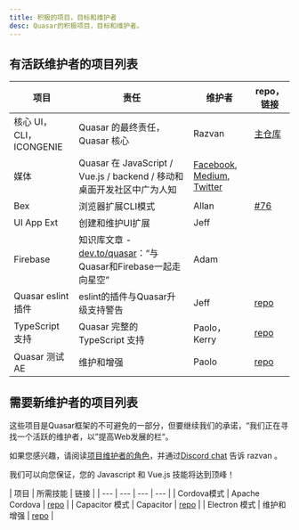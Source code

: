 ```yaml
---
title: 积极的项目，目标和维护者
desc: Quasar的积极项目，目标和维护者。
---
```


## 有活跃维护者的项目列表

| 项目 | 责任  | 维护者 | repo，链接 |
| --- | --- | --- | --- |
| 核心 UI，CLI，ICONGENIE | Quasar 的最终责任，Quasar 核心 | Razvan | [主仓库](https://github.com/quasarframework/quasar) |
| 媒体 | Quasar 在 JavaScript / Vue.js / backend / 移动和桌面开发社区中广为人知 | [Facebook](https://www.facebook.com/quasarframework), [Medium](https://medium.com/quasar-framework),  [Twitter](https：//twitter.com/quasarframework) |
| Bex | 浏览器扩展CLI模式 | Allan | [#76](https://github.com/quasarframework/quasar/issues/76) |
| UI App Ext | 创建和维护UI扩展  | Jeff | |
| Firebase | 知识库文章 -  [dev.to/quasar](https://dev.to/quasar)：“与Quasar和Firebase一起走向星空” | Adam |
| Quasar eslint 插件 | eslint的插件与Quasar升级支持警告 | Jeff | [repo](https://github.com/quasarframework/eslint-plugin-quasar) |
| TypeScript 支持 | Quasar 完整的 TypeScript 支持 | Paolo，Kerry | [repo](https://github.com/quasarframework/app-extension-typescript) |
| Quasar 测试 AE | 维护和增强 | Paolo | [repo](https://github.com/quasarframework/quasar-testing) |

## 需要新维护者的项目列表
这些项目是Quasar框架的不可避免的一部分，但要继续我们的承诺，“我们正在寻找一个活跃的维护者，以”提高Web发展的栏“。

如果您感兴趣，请阅读[项目维护者的角色](/contribution-guide/project-maintainer)，并通过[Discord chat](https://chat.quasar.dev/) 告诉 razvan 。

我们可以向您保证，您的 Javascript 和 Vue.js 技能将达到顶峰！

| 项目 | 所需技能 | 链接 |
| --- | --- | --- | --- |
| Cordova模式 | Apache Cordova | [repo](https://github.com/quasarframework/quasar/tree/dev/app) |
| Capacitor 模式 | Capacitor | [repo](https://github.com/quasarframework/quasar/tree/dev/app) |
| Electron 模式 | 维护和增强 | [repo](https://github.com/quasarframework/quasar/tree/dev/app) |
